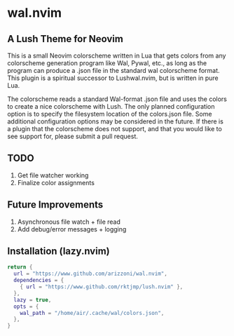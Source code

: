 # wal.nvim
## A Lush Theme for Neovim

This is a small Neovim colorscheme written in Lua that gets colors from any
colorscheme generation program like Wal, Pywal, etc., as long as the program
can produce a .json file in the standard wal colorscheme format. This plugin is
a spiritual successor to Lushwal.nvim, but is written in pure Lua.

The colorscheme reads a standard Wal-format .json file and uses the colors to
create a nice colorscheme with Lush. The only planned configuration option is
to specify the filesystem location of the colors.json file. Some additional
configuration options may be considered in the future. If there is a plugin
that the colorscheme does not support, and that you would like to see support
for, please submit a pull request.

## TODO
1.  Get file watcher working
2.  Finalize color assignments

## Future Improvements
1.  Asynchronous file watch + file read
2.  Add debug/error messages + logging

## Installation (lazy.nvim)
```Lua
return {
  url = "https://www.github.com/arizzoni/wal.nvim",
  dependencies = {
    { url = "https://www.github.com/rktjmp/lush.nvim" },
  },
  lazy = true,
  opts = {
    wal_path = "/home/air/.cache/wal/colors.json",
  },
}
```

